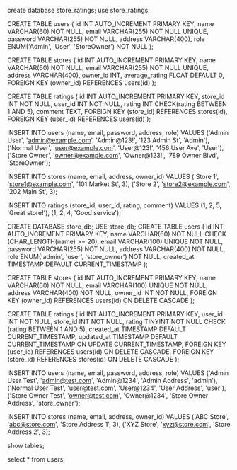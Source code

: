 create database store_ratings;
use store_ratings;

CREATE TABLE users (
    id INT AUTO_INCREMENT PRIMARY KEY,
    name VARCHAR(60) NOT NULL,
    email VARCHAR(255) NOT NULL UNIQUE,
    password VARCHAR(255) NOT NULL,
    address VARCHAR(400),
    role ENUM('Admin', 'User', 'StoreOwner') NOT NULL
);

CREATE TABLE stores (
    id INT AUTO_INCREMENT PRIMARY KEY,
    name VARCHAR(60) NOT NULL,
    email VARCHAR(255) NOT NULL UNIQUE,
    address VARCHAR(400),
    owner_id INT,
    average_rating FLOAT DEFAULT 0,
    FOREIGN KEY (owner_id) REFERENCES users(id)
);

CREATE TABLE ratings (
    id INT AUTO_INCREMENT PRIMARY KEY,
    store_id INT NOT NULL,
    user_id INT NOT NULL,
    rating INT CHECK(rating BETWEEN 1 AND 5),
    comment TEXT,
    FOREIGN KEY (store_id) REFERENCES stores(id),
    FOREIGN KEY (user_id) REFERENCES users(id)
);

INSERT INTO users (name, email, password, address, role) VALUES
('Admin User', 'admin@example.com', 'Admin@123!', '123 Admin St', 'Admin'),
('Normal User', 'user@example.com', 'User@123!', '456 User Ave', 'User'),
('Store Owner', 'owner@example.com', 'Owner@123!', '789 Owner Blvd', 'StoreOwner');

INSERT INTO stores (name, email, address, owner_id) VALUES
('Store 1', 'store1@example.com', '101 Market St', 3),
('Store 2', 'store2@example.com', '202 Main St', 3);

INSERT INTO ratings (store_id, user_id, rating, comment) VALUES
(1, 2, 5, 'Great store!'),
(1, 2, 4, 'Good service');

CREATE DATABASE store_db;
USE store_db;
CREATE TABLE users (
    id INT AUTO_INCREMENT PRIMARY KEY,
    name VARCHAR(60) NOT NULL CHECK (CHAR_LENGTH(name) >= 20),
    email VARCHAR(100) UNIQUE NOT NULL,
    password VARCHAR(255) NOT NULL,
    address VARCHAR(400) NOT NULL,
    role ENUM('admin', 'user', 'store_owner') NOT NULL,
    created_at TIMESTAMP DEFAULT CURRENT_TIMESTAMP
);

CREATE TABLE stores (
    id INT AUTO_INCREMENT PRIMARY KEY,
    name VARCHAR(60) NOT NULL,
    email VARCHAR(100) UNIQUE NOT NULL,
    address VARCHAR(400) NOT NULL,
    owner_id INT NOT NULL,
    FOREIGN KEY (owner_id) REFERENCES users(id) ON DELETE CASCADE
);

CREATE TABLE ratings (
    id INT AUTO_INCREMENT PRIMARY KEY,
    user_id INT NOT NULL,
    store_id INT NOT NULL,
    rating TINYINT NOT NULL CHECK (rating BETWEEN 1 AND 5),
    created_at TIMESTAMP DEFAULT CURRENT_TIMESTAMP,
    updated_at TIMESTAMP DEFAULT CURRENT_TIMESTAMP ON UPDATE CURRENT_TIMESTAMP,
    FOREIGN KEY (user_id) REFERENCES users(id) ON DELETE CASCADE,
    FOREIGN KEY (store_id) REFERENCES stores(id) ON DELETE CASCADE
);

INSERT INTO users (name, email, password, address, role) VALUES
('Admin User Test', 'admin@test.com', 'Admin@1234', 'Admin Address', 'admin'),
('Normal User Test', 'user@test.com', 'User@1234', 'User Address', 'user'),
('Store Owner Test', 'owner@test.com', 'Owner@1234', 'Store Owner Address', 'store_owner');

INSERT INTO stores (name, email, address, owner_id) VALUES
('ABC Store', 'abc@store.com', 'Store Address 1', 3),
('XYZ Store', 'xyz@store.com', 'Store Address 2', 3);

show tables;

select * from users;


